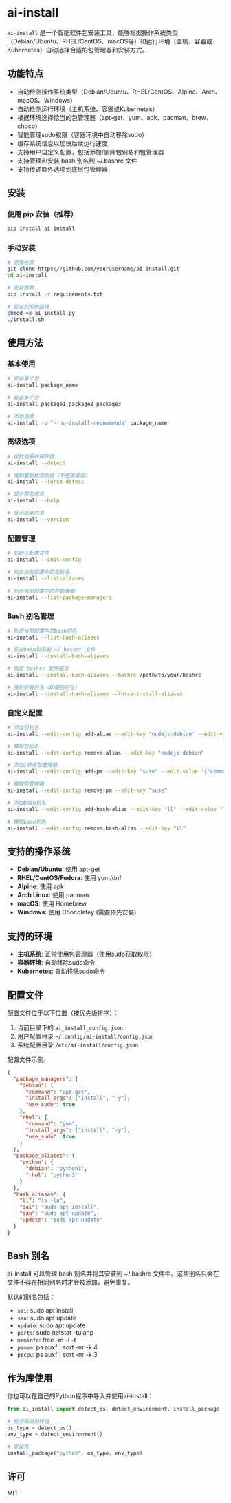# ai-install

`ai-install` 是一个智能软件包安装工具，能够根据操作系统类型（Debian/Ubuntu、RHEL/CentOS、macOS等）和运行环境（主机、容器或Kubernetes）自动选择合适的包管理器和安装方式。

## 功能特点

- 自动检测操作系统类型（Debian/Ubuntu、RHEL/CentOS、Alpine、Arch、macOS、Windows）
- 自动检测运行环境（主机系统、容器或Kubernetes）
- 根据环境选择恰当的包管理器（apt-get、yum、apk、pacman、brew、choco）
- 智能管理sudo权限（容器环境中自动移除sudo）
- 缓存系统信息以加快后续运行速度
- 支持用户自定义配置，包括添加/删除包别名和包管理器
- 支持管理和安装 bash 别名到 ~/.bashrc 文件
- 支持传递额外选项到底层包管理器

## 安装

### 使用 pip 安装（推荐）

```bash
pip install ai-install
```

### 手动安装

```bash
# 克隆仓库
git clone https://github.com/yourusername/ai-install.git
cd ai-install

# 安装依赖
pip install -r requirements.txt

# 安装到系统路径
chmod +x ai_install.py
./install.sh
```

## 使用方法

### 基本使用

```bash
# 安装单个包
ai-install package_name

# 安装多个包
ai-install package1 package2 package3

# 添加选项
ai-install -o "--no-install-recommends" package_name
```

### 高级选项

```bash
# 仅检测系统和环境
ai-install --detect

# 强制重新检测系统（不使用缓存）
ai-install --force-detect

# 显示帮助信息
ai-install --help

# 显示版本信息
ai-install --version
```

### 配置管理

```bash
# 初始化配置文件
ai-install --init-config

# 列出当前配置中的包别名
ai-install --list-aliases

# 列出当前配置中的包管理器
ai-install --list-package-managers
```

### Bash 别名管理

```bash
# 列出当前配置中的bash别名
ai-install --list-bash-aliases

# 安装bash别名到 ~/.bashrc 文件
ai-install --install-bash-aliases

# 指定 bashrc 文件路径
ai-install --install-bash-aliases --bashrc /path/to/your/bashrc

# 强制安装别名（即使已存在）
ai-install --install-bash-aliases --force-install-aliases
```

### 自定义配置

```bash
# 添加包别名
ai-install --edit-config add-alias --edit-key "nodejs:debian" --edit-value "nodejs"

# 移除包别名
ai-install --edit-config remove-alias --edit-key "nodejs:debian"

# 添加/修改包管理器
ai-install --edit-config add-pm --edit-key "suse" --edit-value '{"command": "zypper", "install_args": ["install", "-y"], "use_sudo": true}'

# 移除包管理器
ai-install --edit-config remove-pm --edit-key "suse"

# 添加bash别名
ai-install --edit-config add-bash-alias --edit-key "ll" --edit-value "ls -la"

# 移除bash别名
ai-install --edit-config remove-bash-alias --edit-key "ll"
```

## 支持的操作系统

- **Debian/Ubuntu**: 使用 apt-get
- **RHEL/CentOS/Fedora**: 使用 yum/dnf
- **Alpine**: 使用 apk
- **Arch Linux**: 使用 pacman
- **macOS**: 使用 Homebrew
- **Windows**: 使用 Chocolatey (需要预先安装)

## 支持的环境

- **主机系统**: 正常使用包管理器（使用sudo获取权限）
- **容器环境**: 自动移除sudo命令
- **Kubernetes**: 自动移除sudo命令

## 配置文件

配置文件位于以下位置（按优先级排序）：

1. 当前目录下的 `ai_install_config.json`
2. 用户配置目录 `~/.config/ai-install/config.json`
3. 系统配置目录 `/etc/ai-install/config.json`

配置文件示例:

```json
{
  "package_managers": {
    "debian": {
      "command": "apt-get",
      "install_args": ["install", "-y"],
      "use_sudo": true
    },
    "rhel": {
      "command": "yum",
      "install_args": ["install", "-y"],
      "use_sudo": true
    }
  },
  "package_aliases": {
    "python": {
      "debian": "python3",
      "rhel": "python3"
    }
  },
  "bash_aliases": {
    "ll": "ls -la",
    "sai": "sudo apt install",
    "sau": "sudo apt update",
    "update": "sudo apt update"
  }
}
```

## Bash 别名

ai-install 可以管理 bash 别名并将其安装到 ~/.bashrc 文件中。这些别名只会在文件不存在相同别名时才会被添加，避免重复。

默认的别名包括：

- `sai`: sudo apt install
- `sau`: sudo apt update
- `update`: sudo apt update
- `ports`: sudo netstat -tulanp
- `meminfo`: free -m -l -t
- `psmem`: ps auxf | sort -nr -k 4
- `pscpu`: ps auxf | sort -nr -k 3

## 作为库使用

你也可以在自己的Python程序中导入并使用ai-install：

```python
from ai_install import detect_os, detect_environment, install_package

# 检测系统和环境
os_type = detect_os()
env_type = detect_environment()

# 安装包
install_package("python", os_type, env_type)
```

## 许可

MIT
